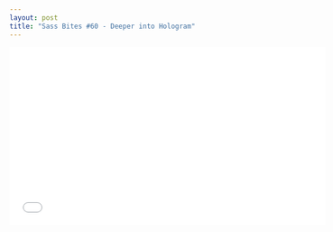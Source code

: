 ```yaml
---
layout: post
title: "Sass Bites #60 - Deeper into Hologram"
---
```


<iframe width='560' height='315' src='//www.youtube.com/embed/qFaVQqQmss4' frameborder='0' allowfullscreen></iframe>